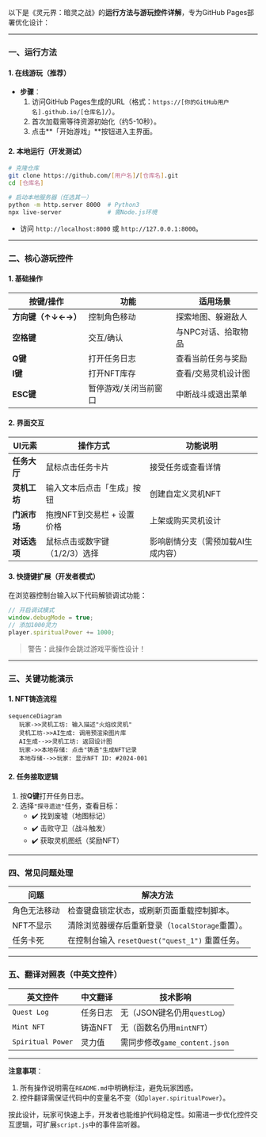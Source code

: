 以下是《灵元界：暗灵之战》的**运行方法与游玩控件详解**，专为GitHub Pages部署优化设计：

---

### **一、运行方法**
#### **1. 在线游玩（推荐）**
- **步骤**：  
  1. 访问GitHub Pages生成的URL（格式：`https://[你的GitHub用户名].github.io/[仓库名]/`）。  
  2. 首次加载需等待资源初始化（约5-10秒）。  
  3. 点击**「开始游戏」**按钮进入主界面。  

#### **2. 本地运行（开发测试）**
```bash
# 克隆仓库
git clone https://github.com/[用户名]/[仓库名].git
cd [仓库名]

# 启动本地服务器（任选其一）
python -m http.server 8000  # Python3
npx live-server             # 需Node.js环境
```
- 访问 `http://localhost:8000` 或 `http://127.0.0.1:8000`。

---

### **二、核心游玩控件**
#### **1. 基础操作**
| **按键/操作**       | **功能**                             | **适用场景**               |
|---------------------|-------------------------------------|--------------------------|
| **方向键（↑↓←→）**  | 控制角色移动                          | 探索地图、躲避敌人           |
| **空格键**          | 交互/确认                           | 与NPC对话、拾取物品          |
| **Q键**             | 打开任务日志                         | 查看当前任务与奖励           |
| **I键**             | 打开NFT库存                         | 查看/交易灵机设计图          |
| **ESC键**           | 暂停游戏/关闭当前窗口                 | 中断战斗或退出菜单           |

#### **2. 界面交互**
| **UI元素**          | **操作方式**                        | **功能说明**               |
|---------------------|-------------------------------------|--------------------------|
| **任务大厅**        | 鼠标点击任务卡片                     | 接受任务或查看详情           |
| **灵机工坊**        | 输入文本后点击「生成」按钮             | 创建自定义灵机NFT           |
| **门派市场**        | 拖拽NFT到交易栏 + 设置价格            | 上架或购买灵机设计           |
| **对话选项**        | 鼠标点击或数字键（1/2/3）选择          | 影响剧情分支（需预加载AI生成内容）|

#### **3. 快捷键扩展（开发者模式）**
在浏览器控制台输入以下代码解锁调试功能：
```javascript
// 开启调试模式
window.debugMode = true;
// 添加1000灵力
player.spiritualPower += 1000;
```
> 警告：此操作会跳过游戏平衡性设计！

---

### **三、关键功能演示**
#### **1. NFT铸造流程**
```mermaid
sequenceDiagram
   玩家->>灵机工坊: 输入描述"火焰纹灵机"
   灵机工坊->>AI生成: 调用预渲染图片库
   AI生成-->>灵机工坊: 返回设计图
   玩家->>本地存储: 点击"铸造"生成NFT记录
   本地存储-->>玩家: 显示NFT ID: #2024-001
```

#### **2. 任务接取逻辑**
1. 按**Q键**打开任务日志。  
2. 选择`"探寻遗迹"`任务，查看目标：  
   - ✔️ 找到废墟（地图标记）  
   - ✔️ 击败守卫（战斗触发）  
   - ✔️ 获取灵机图纸（奖励NFT）  

---

### **四、常见问题处理**
| **问题**                | **解决方法**                              |
|-------------------------|-----------------------------------------|
| 角色无法移动            | 检查键盘锁定状态，或刷新页面重载控制脚本。       |
| NFT不显示               | 清除浏览器缓存后重新登录（`localStorage`重置）。|
| 任务卡死                | 在控制台输入 `resetQuest("quest_1")` 重置任务。 |

---

### **五、翻译对照表（中英文控件）**
| **英文控件**       | **中文翻译**          | **技术影响**               |
|--------------------|----------------------|--------------------------|
| `Quest Log`        | 任务日志              | 无（JSON键名仍用`questLog`） |
| `Mint NFT`         | 铸造NFT               | 无（函数名仍用`mintNFT`）    |
| `Spiritual Power`  | 灵力值                | 需同步修改`game_content.json`|

---

**注意事项**：  
1. 所有操作说明需在`README.md`中明确标注，避免玩家困惑。  
2. 控件翻译需保证代码中的变量名不变（如`player.spiritualPower`）。  

按此设计，玩家可快速上手，开发者也能维护代码稳定性。如需进一步优化控件交互逻辑，可扩展`script.js`中的事件监听器。
